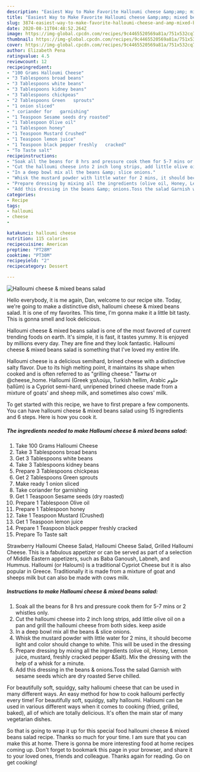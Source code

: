 ```yaml
---
description: "Easiest Way to Make Favorite Halloumi cheese &amp;amp; mixed beans salad"
title: "Easiest Way to Make Favorite Halloumi cheese &amp;amp; mixed beans salad"
slug: 3874-easiest-way-to-make-favorite-halloumi-cheese-and-amp-mixed-beans-salad
date: 2020-08-11T04:48:52.264Z
image: https://img-global.cpcdn.com/recipes/9c4465520569a81a/751x532cq70/halloumi-cheese-mixed-beans-salad-recipe-main-photo.jpg
thumbnail: https://img-global.cpcdn.com/recipes/9c4465520569a81a/751x532cq70/halloumi-cheese-mixed-beans-salad-recipe-main-photo.jpg
cover: https://img-global.cpcdn.com/recipes/9c4465520569a81a/751x532cq70/halloumi-cheese-mixed-beans-salad-recipe-main-photo.jpg
author: Elizabeth Pena
ratingvalue: 4.5
reviewcount: 12
recipeingredient:
- "100 Grams Halloumi Cheese"
- "3 Tablespoons broad beans"
- "3 Tablespoons white beans"
- "3 Tablespoons kidney beans"
- "3 Tablespoons chickpeas"
- "2 Tablespoons Green   sprouts"
- "1 onion sliced"
- " coriander for   garnishing"
- "1 Teaspoon Sesame seeds dry roasted"
- "1 Tablespoon Olive oil"
- "1 Tablespoon honey"
- "1 Teaspoon Mustard Crushed"
- "1 Teaspoon lemon juice"
- "1 Teaspoon black pepper freshly   cracked"
- "To Taste salt"
recipeinstructions:
- "Soak all the beans for 8 hrs and pressure cook them for 5-7 mins or 2 whistles only."
- "Cut the halloumi cheese into 2 inch long strips, add little olive oil on a pan and grill the halloumi cheese from both sides. keep aside"
- "In a deep bowl mix all the beans &amp; slice onions."
- "Whisk the mustard powder with little water for 2 mins, it should become light and color should change to white. This will be used in the dressing"
- "Prepare dressing by mixing all the ingredients (olive oil, Honey, Lemon juice, mustard, freshly cracked pepper &amp;Salt). Mix the dressing with the help of a whisk for a minute."
- "Add this dressing in the beans &amp; onions.Toss the salad Garnish with sesame seeds which are dry roasted Serve chilled."
categories:
- Recipe
tags:
- halloumi
- cheese
- 

katakunci: halloumi cheese  
nutrition: 115 calories
recipecuisine: American
preptime: "PT28M"
cooktime: "PT30M"
recipeyield: "2"
recipecategory: Dessert

---
```



![Halloumi cheese &amp; mixed beans salad](https://img-global.cpcdn.com/recipes/9c4465520569a81a/751x532cq70/halloumi-cheese-mixed-beans-salad-recipe-main-photo.jpg)

Hello everybody, it is me again, Dan, welcome to our recipe site. Today, we're going to make a distinctive dish, halloumi cheese &amp; mixed beans salad. It is one of my favorites. This time, I'm gonna make it a little bit tasty. This is gonna smell and look delicious.

Halloumi cheese &amp; mixed beans salad is one of the most favored of current trending foods on earth. It's simple, it is fast, it tastes yummy. It is enjoyed by millions every day. They are fine and they look fantastic. Halloumi cheese &amp; mixed beans salad is something that I've loved my entire life.

Halloumi cheese is a delicious semihard, brined cheese with a distinctive salty flavor. Due to its high melting point, it maintains its shape when cooked and is often referred to as &#34;grilling cheese.&#34; Твиты от @cheese_home. Halloumi (Greek χαλούμι, Turkish hellim, Arabic حلوم ḥallūm) is a Cypriot semi-hard, unripened brined cheese made from a mixture of goats&#39; and sheep milk, and sometimes also cows&#39; milk.


To get started with this recipe, we have to first prepare a few components. You can have halloumi cheese &amp; mixed beans salad using 15 ingredients and 6 steps. Here is how you cook it.

<!--inarticleads1-->

##### The ingredients needed to make Halloumi cheese &amp; mixed beans salad:

1. Take 100 Grams Halloumi Cheese
1. Take 3 Tablespoons broad beans
1. Get 3 Tablespoons white beans
1. Take 3 Tablespoons kidney beans
1. Prepare 3 Tablespoons chickpeas
1. Get 2 Tablespoons Green   sprouts
1. Make ready 1 onion sliced
1. Take  coriander for   garnishing
1. Get 1 Teaspoon Sesame seeds (dry roasted)
1. Prepare 1 Tablespoon Olive oil
1. Prepare 1 Tablespoon honey
1. Take 1 Teaspoon Mustard (Crushed)
1. Get 1 Teaspoon lemon juice
1. Prepare 1 Teaspoon black pepper freshly   cracked
1. Prepare To Taste salt


Strawberry Halloumi Cheese Salad, Halloumi Cheese Salad, Grilled Halloumi Cheese. This is a fabulous appetizer or can be served as part of a selection of Middle Eastern appetizers, such as Baba Ganoush, Labneh, and Hummus. Halloumi (or Haloumi) is a traditional Cypriot Cheese but it is also popular in Greece. Traditionally it is made from a mixture of goat and sheeps milk but can also be made with cows milk. 

<!--inarticleads2-->

##### Instructions to make Halloumi cheese &amp; mixed beans salad:

1. Soak all the beans for 8 hrs and pressure cook them for 5-7 mins or 2 whistles only.
1. Cut the halloumi cheese into 2 inch long strips, add little olive oil on a pan and grill the halloumi cheese from both sides. keep aside
1. In a deep bowl mix all the beans &amp; slice onions.
1. Whisk the mustard powder with little water for 2 mins, it should become light and color should change to white. This will be used in the dressing
1. Prepare dressing by mixing all the ingredients (olive oil, Honey, Lemon juice, mustard, freshly cracked pepper &amp;Salt). Mix the dressing with the help of a whisk for a minute.
1. Add this dressing in the beans &amp; onions.Toss the salad Garnish with sesame seeds which are dry roasted Serve chilled.


For beautifully soft, squidgy, salty halloumi cheese that can be used in many different ways. An easy method for how to cook halloumi perfectly every time! For beautifully soft, squidgy, salty halloumi. Halloumi can be used in various different ways when it comes to cooking (fried, grilled, baked), all of which are totally delicious. It&#39;s often the main star of many vegetarian dishes. 

So that is going to wrap it up for this special food halloumi cheese &amp; mixed beans salad recipe. Thanks so much for your time. I am sure that you can make this at home. There is gonna be more interesting food at home recipes coming up. Don't forget to bookmark this page in your browser, and share it to your loved ones, friends and colleague. Thanks again for reading. Go on get cooking!
